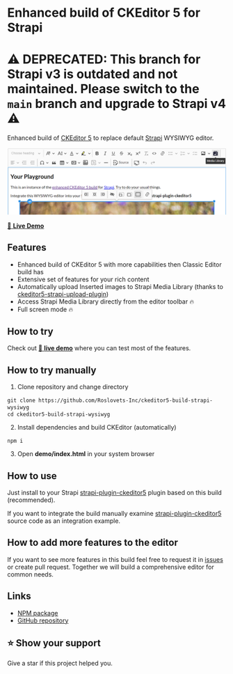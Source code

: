 # Enhanced build of CKEditor 5 for Strapi

# ⚠️ DEPRECATED: This branch for Strapi v3 is outdated and not maintained. Please switch to the `main` branch and upgrade to Strapi v4 ⚠️

Enhanced build of [CKEditor 5](https://github.com/ckeditor/ckeditor5) to replace default [Strapi](https://github.com/strapi/strapi) WYSIWYG editor.

![ckeditor5-build-strapi-wysiwyg demo screenshot](/demo/demo.png)

[👀 **Live Demo**](https://roslovets-inc.github.io/ckeditor5-build-strapi-wysiwyg/)

## Features

-   Enhanced build of CKEditor 5 with more capabilities then Classic Editor build has
-   Extensive set of features for your rich content
-   Automatically upload Inserted images to Strapi Media Library (thanks to [ckeditor5-strapi-upload-plugin](https://github.com/gtomato/ckeditor5-strapi-upload-plugin))
-   Access Strapi Media Library directly from the editor toolbar 🔥
-   Full screen mode 🔥

## How to try

Check out [👀 **live demo**](https://roslovets-inc.github.io/ckeditor5-build-strapi-wysiwyg/) where you can test most of the features.

## How to try manually

1. Clone repository and change directory

```
git clone https://github.com/Roslovets-Inc/ckeditor5-build-strapi-wysiwyg
cd ckeditor5-build-strapi-wysiwyg
```

2. Install dependencies and build CKEditor (automatically)

```
npm i
```

3. Open **demo/index.html** in your system browser

## How to use

Just install to your Strapi [strapi-plugin-ckeditor5](https://github.com/Roslovets-Inc/strapi-plugin-ckeditor5) plugin based on this build (recommended).

If you want to integrate the build manually examine [strapi-plugin-ckeditor5](https://github.com/Roslovets-Inc/strapi-plugin-ckeditor5) source code as an integration example.

## How to add more features to the editor

If you want to see more features in this build feel free to request it in [issues](https://github.com/Roslovets-Inc/ckeditor5-build-strapi-wysiwyg/issues) or create pull request. Together we will build a comprehensive editor for common needs.

## Links

-   [NPM package](https://www.npmjs.com/package/ckeditor5-build-strapi-wysiwyg)
-   [GitHub repository](https://github.com/Roslovets-Inc/ckeditor5-build-strapi-wysiwyg)

## ⭐️ Show your support

Give a star if this project helped you.
